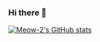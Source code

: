### Hi there 👋

<!--
**Meow-2/Meow-2** is a ✨ _special_ ✨ repository because its `README.md` (this file) appears on your GitHub profile.

Here are some ideas to get you started:

- 🔭 I’m currently working on ...
- 🌱 I’m currently learning ...
- 👯 I’m looking to collaborate on ...
- 🤔 I’m looking for help with ...
- 💬 Ask me about ...
- 📫 How to reach me: ...
- 😄 Pronouns: ...
- ⚡ Fun fact: ...
-->
[![Meow-2's GitHub stats](https://github-readme-stats.vercel.app/api?username=Meow-2)](https://github.com/anuraghazra/github-readme-stats)
